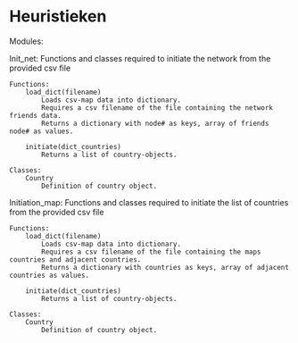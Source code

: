 # Heuristieken

Modules:

Init_net:
Functions and classes required to initiate the network from the provided csv file

	Functions:
		load_dict(filename)
			Loads csv-map data into dictionary.
			Requires a csv filename of the file containing the network friends data.
			Returns a dictionary with node# as keys, array of friends node# as values.
		
		initiate(dict_countries)
			Returns a list of country-objects.

	Classes:
		Country
			Definition of country object.


Initiation_map:
Functions and classes required to initiate the list of countries from the provided csv file

	Functions:
		load_dict(filename)
			Loads csv-map data into dictionary.
			Requires a csv filename of the file containing the maps countries and adjacent countries.
			Returns a dictionary with countries as keys, array of adjacent countries as values.
		
		initiate(dict_countries)
			Returns a list of country-objects.

	Classes:
		Country
			Definition of country object.


